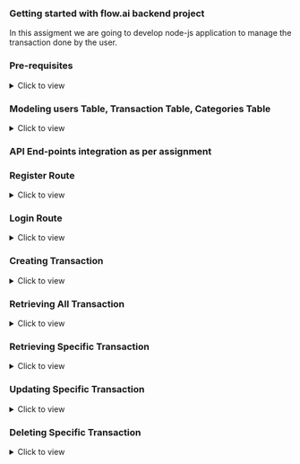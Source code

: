 ### Getting started with flow.ai backend project

In this assigment we are going to develop node-js application to manage the transaction done by the user.

### Pre-requisites

<details>
<summary>Click to view</summary>
    -Pre-requisites required to run the project following packages to be install before execution.
    -sqlite, sqlite3, jsonwebtoken, bcrypt, bcryptjs, body-parser, dotenv, express, cors
    -to access the SQL database please go through the code once at begining you have import path and open from sqlite.
</details>

### Modeling users Table, Transaction Table, Categories Table

<details>
<summary>Click to view</summary>
    -All the Tables consist different according to the requirements and as stated in assignment
    -User Table includes name TEXT NOT NULL, email TEXT UNIQUE NOT NULL, password TEXT NOT NULL
    -Transactions Table includes id Auto increment INTEGER, user_id INTEGER, type TEXT check(income, expense), category INTEGER, amount INTEGER, date TEXT, description TEXT, foreign KEY used_id, foreign KEY category.
    -Categories Table inludes id Auto Increment, type Text, name TEXT.

</details>

### API End-points integration as per assignment

### Register Route

<details>
<summary>Click to view</summary>
    -/register, This path creates the user in users database you have to provide all the required fields to store the user's credential.
    -Mehtod POST
    - if you failed to mention all the field like name, email, password it will through error like "required all fields". 
    -on successful registration you will get users details along with jwt_token for detail overview please find the below image.
    <div style="text-align:center;margin:10px 0px 0px 45px;width:200px;">
        <img src="https://res.cloudinary.com/dwekbzmuw/image/upload/v1729618982/register_API_pmalsn.png"/>
    </div>

</details>

### Login Route

<details>
<summary>Click to view</summary>
    -/login, This path retrives the user data from the database and matches the provides credentials againts the stored data you have to provide all the required fields to get the user's credential.
    -Mehtod POST
    - if you failed to mention all the field like name, email, password it will through error like "required all fields". 
    -on successful registration you will get users details along with jwt_token for detail overview please find the below image.
    <div style="text-align:center;margin:10px 0px 0px 45px;width:200px;">
        <img src="https://res.cloudinary.com/dwekbzmuw/image/upload/v1729618980/login_API_y1ppc5.png"/>
    </div>

</details>

### Creating Transaction

<details>
<summary>Click to view</summary>
    -/transactions, This path stores the data provided by the user in the transactions you have to provide all the required fields like user_id, type, category, amount, date, description.
    -Mehtod POST
    - if you failed to mention all the field it will through error like "required all fields". 
    -on successful data updation you will get a response code or json message please find the below image.
    <div style="text-align:center;margin:10px 0px 0px 45px;width:200px;">
        <img src="https://res.cloudinary.com/dwekbzmuw/image/upload/v1729618980/creating_transaction_ksslvb.png"/>
    </div>

</details>

### Retrieving All Transaction

<details>
<summary>Click to view</summary>
    -/transactions, This path retrieves all the transactions from the trnsaction table we can add pagination to show the data according to the uses requirement
    -Mehtod GET
    -on successful request you will get a response in JSON format please find the below image.
    <div style="text-align:center;margin:10px 0px 0px 45px;width:200px;">
        <img src="https://res.cloudinary.com/dwekbzmuw/image/upload/v1729618980/all_transactions_a9dtl3.png"/>
    </div>

</details>

### Retrieving Specific Transaction

<details>
<summary>Click to view</summary>
    -/transactions/:id, This path retrieves the specific transactions according to the id provided by the user from the trnsaction table in order to access the exact data you have to parse id carefully via api to get the expected result.
    -Mehtod GET
    -on successful request you will get a response in JSON format please find the below image.
    <div style="text-align:center;margin:10px 0px 0px 45px;width:200px;">
        <img src="https://res.cloudinary.com/dwekbzmuw/image/upload/v1729618980/specific_transaction_xgvssl.png"/>
    </div>

</details>

### Updating Specific Transaction

<details>
<summary>Click to view</summary>
    -/transactions/:id, This path updated the specific transactions according to the id provided by the user from the trnsaction table we.
    -Mehtod PUT
    -we have to set the updated input field againts the data which are present in the table
    -on successful request you will get a response message please find the below image.
    <div style="text-align:center;margin:10px 0px 0px 45px;width:200px;">
        <img src="https://res.cloudinary.com/dwekbzmuw/image/upload/v1729618980/updating_transaction_malymt.png"/>
    </div>

</details>

### Deleting Specific Transaction

<details>
<summary>Click to view</summary>
    -/transactions/:id, This path deletes the specific transactions according to the id provided by the user from the trnsaction table we.
    -Mehtod DELETE
    -on successful request you will get a response message please find the below image.
    <div style="text-align:center;margin:10px 0px 0px 45px;width:200px;">
        <img src="https://res.cloudinary.com/dwekbzmuw/image/upload/v1729618980/deleting_specific_transactions_lxzcgj.png"/>
    </div>

</details>
